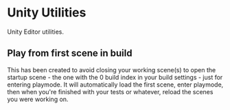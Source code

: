 # Unity Utilities
Unity Editor utilities.

## Play from first scene in build
This has been created to avoid closing your working scene(s) to open the startup scene - the one with the 0 build index in your build settings - just for entering playmode.
It will automatically load the first scene, enter playmode, then when you're finished with your tests or whatever, reload the scenes you were working on.
